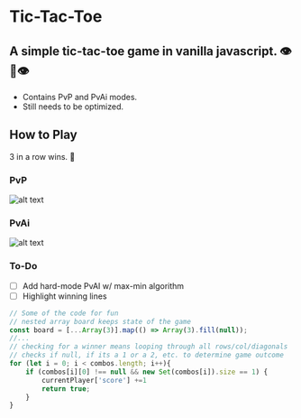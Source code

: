 # Tic-Tac-Toe

## A simple tic-tac-toe game in vanilla javascript. 👁️👅👁️

* Contains PvP and PvAi modes.
* Still needs to be optimized.

## How to Play
3 in a row wins. 🎰

### PvP
![alt text](https://github.com/ruvvet/tic-tac-toe/blob/main/img/ttt-pvp.gif)

### PvAi
![alt text](https://github.com/ruvvet/tic-tac-toe/blob/main/img/ttt-pve.gif)

### To-Do

- [ ] Add hard-mode PvAI w/ max-min algorithm
- [ ] Highlight winning lines

```javascript
// Some of the code for fun
// nested array board keeps state of the game
const board = [...Array(3)].map(() => Array(3).fill(null));
//...
// checking for a winner means looping through all rows/col/diagonals
// checks if null, if its a 1 or a 2, etc. to determine game outcome
for (let i = 0; i < combos.length; i++){
    if (combos[i][0] !== null && new Set(combos[i]).size == 1) {
        currentPlayer['score'] +=1
        return true;
    }
}
```